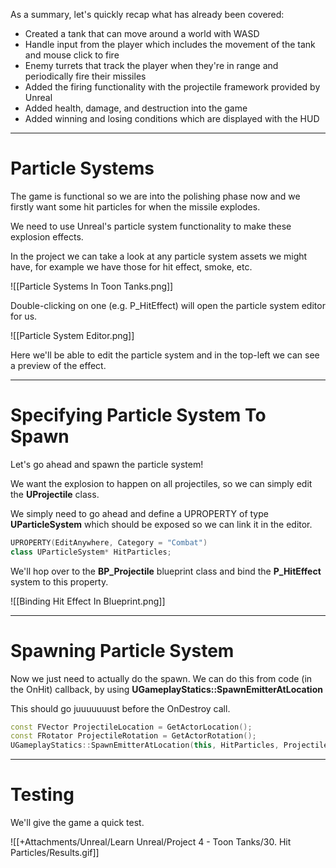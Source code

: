 As a summary, let's quickly recap what has already been covered:
- Created a tank that can move around a world with WASD
- Handle input from the player which includes the movement of the tank and mouse click to fire
- Enemy turrets that track the player when they're in range and periodically fire their missiles
- Added the firing functionality with the projectile framework provided by Unreal
- Added health, damage, and destruction into the game
- Added winning and losing conditions which are displayed with the HUD

---
# Particle Systems

The game is functional so we are into the polishing phase now and we firstly want some hit particles for when the missile explodes.

We need to use Unreal's particle system functionality to make these explosion effects.

In the project we can take a look at any particle system assets we might have, for example we have those for hit effect, smoke, etc.

![[Particle Systems In Toon Tanks.png]]

Double-clicking on one (e.g. P_HitEffect) will open the particle system editor for us.

![[Particle System Editor.png]]

Here we'll be able to edit the particle system and in the top-left we can see a preview of the effect.

---
# Specifying Particle System To Spawn

Let's go ahead and spawn the particle system!

We want the explosion to happen on all projectiles, so we can simply edit the **UProjectile** class.

We simply need to go ahead and define a UPROPERTY of type **UParticleSystem** which should be exposed so we can link it in the editor.

```cpp
UPROPERTY(EditAnywhere, Category = "Combat")
class UParticleSystem* HitParticles;
```

We'll hop over to the **BP_Projectile** blueprint class and bind the **P_HitEffect** system to this property.

![[Binding Hit Effect In Blueprint.png]]

---
# Spawning Particle System

Now we just need to actually do the spawn. We can do this from code (in the OnHit) callback, by using **UGameplayStatics::SpawnEmitterAtLocation**

This should go juuuuuuust before the OnDestroy call.

```cpp
const FVector ProjectileLocation = GetActorLocation();
const FRotator ProjectileRotation = GetActorRotation();
UGameplayStatics::SpawnEmitterAtLocation(this, HitParticles, ProjectileLocation, ProjectileRotation);
```

---
# Testing

We'll give the game a quick test.

![[+Attachments/Unreal/Learn Unreal/Project 4 - Toon Tanks/30. Hit Particles/Results.gif]]